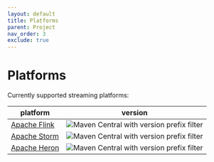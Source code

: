 ```yaml
---
layout: default
title: Platforms
parent: Project
nav_order: 3
exclude: true
---
```


# Platforms

Currently supported streaming platforms:

| platform | version |
|------|----|
| [Apache Flink](https://flink.apache.org/) | ![Maven Central with version prefix filter](https://img.shields.io/maven-central/v/org.apache.flink/flink-java/1.7.svg?style=flat-square) |
| [Apache Storm](https://storm.apache.org/) | ![Maven Central with version prefix filter](https://img.shields.io/maven-central/v/org.apache.storm/storm-core/1.2.svg?style=flat-square) |
| [Apache Heron](https://apache.github.io/incubator-heron/) | ![Maven Central with version prefix filter](https://img.shields.io/maven-central/v/com.twitter.heron/heron-api/0.17.svg?style=flat-square) | 
